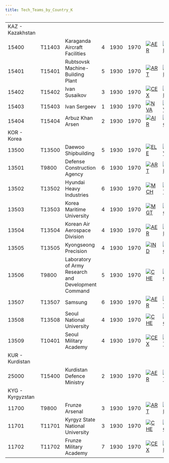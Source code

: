 ```yaml
---
title: Tech_Teams_by_Country_K
---
```



|                  |        |                                                     |     |      |      |                                                                                                |                                                                                        |                                                                                              |                                                                                                  |                                                                                      |
|------------------|--------|-----------------------------------------------------|-----|------|------|------------------------------------------------------------------------------------------------|----------------------------------------------------------------------------------------|----------------------------------------------------------------------------------------------|--------------------------------------------------------------------------------------------------|--------------------------------------------------------------------------------------|
| KAZ - Kazakhstan |        |                                                     |     |      |      |                                                                                                |                                                                                        |                                                                                              |                                                                                                  |                                                                                      |
| 15400            | T11403 | Karaganda Aircraft Facilities                       | 4   | 1930 | 1970 | [![AER](/images/a/a1/Aeronautics.png)](/wiki/File:Aeronautics.png "AER")                       | [![ELE](/images/d/dd/Electronics.png)](/wiki/File:Electronics.png "ELE")               | [![TEC](/images/9/9d/Technical_efficiency.png)](/wiki/File:Technical_efficiency.png "TEC")   |                                                                                                  |                                                                                      |
| 15401            | T15401 | Rubtsovsk Machine-Building Plant                    | 5   | 1930 | 1970 | [![ART](/images/d/d8/Artillery.png)](/wiki/File:Artillery.png "ART")                           | [![EQP](/images/2/20/General_equipment.png)](/wiki/File:General_equipment.png "EQP")   | [![MCH](/images/a/a1/Mechanics.png)](/wiki/File:Mechanics.png "MCH")                         | [![TEC](/images/9/9d/Technical_efficiency.png)](/wiki/File:Technical_efficiency.png "TEC")       |                                                                                      |
| 15402            | T15402 | Ivan Susaikov                                       | 3   | 1930 | 1970 | [![CEX](/images/b/bc/Centralized_execution.png)](/wiki/File:Centralized_execution.png "CEX")   | [![INF](/images/b/be/Infantry_focus.png)](/wiki/File:Infantry_focus.png "INF")         | [![LGT](/images/1/1d/Large_unit_tactics.png)](/wiki/File:Large_unit_tactics.png "LGT")       | [![TRA](/images/b/b1/Training.png)](/wiki/File:Training.png "TRA")                               |                                                                                      |
| 15403            | T15403 | Ivan Sergeev                                        | 1   | 1930 | 1970 | [![NVA](/images/e/ea/Naval_artillery.png)](/wiki/File:Naval_artillery.png "NVA")               | [![NVT](/images/1/10/Naval_training.png)](/wiki/File:Naval_training.png "NVT")         | [![SEA](/images/2/22/Seamanship.png)](/wiki/File:Seamanship.png "SEA")                       | [![STF](/images/4/48/Small_taskforce_tactics.png)](/wiki/File:Small_taskforce_tactics.png "STF") | [![SUB](/images/6/61/Submarine_tactics.png)](/wiki/File:Submarine_tactics.png "SUB") |
| 15404            | T15404 | Arbuz Khan Arsen                                    | 2   | 1930 | 1970 | [![AIR](/images/8/87/Aircraft_testing.png)](/wiki/File:Aircraft_testing.png "AIR")             | [![BOM](/images/2/26/Bomber_tactics.png)](/wiki/File:Bomber_tactics.png "BOM")         | [![FTR](/images/8/8a/Fighter_tactics.png)](/wiki/File:Fighter_tactics.png "FTR")             | [![PIL](/images/6/6b/Piloting.png)](/wiki/File:Piloting.png "PIL")                               |                                                                                      |
| KOR - Korea      |        |                                                     |     |      |      |                                                                                                |                                                                                        |                                                                                              |                                                                                                  |                                                                                      |
| 13500            | T13500 | Daewoo Shipbuilding                                 | 5   | 1930 | 1970 | [![ELE](/images/d/dd/Electronics.png)](/wiki/File:Electronics.png "ELE")                       | [![NVA](/images/e/ea/Naval_artillery.png)](/wiki/File:Naval_artillery.png "NVA")       | [![NVE](/images/0/09/Naval_engineering.png)](/wiki/File:Naval_engineering.png "NVE")         | [![TEC](/images/9/9d/Technical_efficiency.png)](/wiki/File:Technical_efficiency.png "TEC")       |                                                                                      |
| 13501            | T9800  | Defense Construction Agency                         | 6   | 1930 | 1970 | [![ART](/images/d/d8/Artillery.png)](/wiki/File:Artillery.png "ART")                           | [![EQP](/images/2/20/General_equipment.png)](/wiki/File:General_equipment.png "EQP")   | [![MCH](/images/a/a1/Mechanics.png)](/wiki/File:Mechanics.png "MCH")                         |                                                                                                  |                                                                                      |
| 13502            | T13502 | Hyundai Heavy Industries                            | 6   | 1930 | 1970 | [![MCH](/images/a/a1/Mechanics.png)](/wiki/File:Mechanics.png "MCH")                           | [![RKT](/images/5/51/Rocketry.png)](/wiki/File:Rocketry.png "RKT")                     | [![TEC](/images/9/9d/Technical_efficiency.png)](/wiki/File:Technical_efficiency.png "TEC")   |                                                                                                  |                                                                                      |
| 13503            | T13503 | Korea Maritime University                           | 4   | 1930 | 1970 | [![MGT](/images/c/c7/Management.png)](/wiki/File:Management.png "MGT")                         | [![MCH](/images/a/a1/Mechanics.png)](/wiki/File:Mechanics.png "MCH")                   | [![NVE](/images/0/09/Naval_engineering.png)](/wiki/File:Naval_engineering.png "NVE")         | [![NVT](/images/1/10/Naval_training.png)](/wiki/File:Naval_training.png "NVT")                   | [![SEA](/images/2/22/Seamanship.png)](/wiki/File:Seamanship.png "SEA")               |
| 13504            | T13504 | Korean Air Aerospace Division                       | 4   | 1930 | 1970 | [![AER](/images/a/a1/Aeronautics.png)](/wiki/File:Aeronautics.png "AER")                       | [![ELE](/images/d/dd/Electronics.png)](/wiki/File:Electronics.png "ELE")               | [![TEC](/images/9/9d/Technical_efficiency.png)](/wiki/File:Technical_efficiency.png "TEC")   |                                                                                                  |                                                                                      |
| 13505            | T13505 | Kyongseong Precision                                | 4   | 1930 | 1970 | [![IND](/images/7/79/Industrial_engineering.png)](/wiki/File:Industrial_engineering.png "IND") | [![MGT](/images/c/c7/Management.png)](/wiki/File:Management.png "MGT")                 | [![MCH](/images/a/a1/Mechanics.png)](/wiki/File:Mechanics.png "MCH")                         | [![TEC](/images/9/9d/Technical_efficiency.png)](/wiki/File:Technical_efficiency.png "TEC")       |                                                                                      |
| 13506            | T9800  | Laboratory of Army Research and Development Command | 5   | 1930 | 1970 | [![CHE](/images/1/19/Chemistry.png)](/wiki/File:Chemistry.png "CHE")                           | [![MGT](/images/c/c7/Management.png)](/wiki/File:Management.png "MGT")                 | [![MTH](/images/7/79/Mathematics.png)](/wiki/File:Mathematics.png "MTH")                     | [![MCH](/images/a/a1/Mechanics.png)](/wiki/File:Mechanics.png "MCH")                             |                                                                                      |
| 13507            | T13507 | Samsung                                             | 6   | 1930 | 1970 | [![AER](/images/a/a1/Aeronautics.png)](/wiki/File:Aeronautics.png "AER")                       | [![ART](/images/d/d8/Artillery.png)](/wiki/File:Artillery.png "ART")                   | [![ELE](/images/d/dd/Electronics.png)](/wiki/File:Electronics.png "ELE")                     | [![MGT](/images/c/c7/Management.png)](/wiki/File:Management.png "MGT")                           |                                                                                      |
| 13508            | T13508 | Seoul National University                           | 4   | 1930 | 1970 | [![CHE](/images/1/19/Chemistry.png)](/wiki/File:Chemistry.png "CHE")                           | [![MGT](/images/c/c7/Management.png)](/wiki/File:Management.png "MGT")                 | [![MTH](/images/7/79/Mathematics.png)](/wiki/File:Mathematics.png "MTH")                     | [![MCH](/images/a/a1/Mechanics.png)](/wiki/File:Mechanics.png "MCH")                             |                                                                                      |
| 13509            | T10401 | Seoul Military Academy                              | 4   | 1930 | 1970 | [![CEX](/images/b/bc/Centralized_execution.png)](/wiki/File:Centralized_execution.png "CEX")   | [![LGT](/images/1/1d/Large_unit_tactics.png)](/wiki/File:Large_unit_tactics.png "LGT") | [![SMT](/images/2/2f/Small_unit_tactics.png)](/wiki/File:Small_unit_tactics.png "SMT")       | [![TRA](/images/b/b1/Training.png)](/wiki/File:Training.png "TRA")                               |                                                                                      |
| KUR - Kurdistan  |        |                                                     |     |      |      |                                                                                                |                                                                                        |                                                                                              |                                                                                                  |                                                                                      |
| 25000            | T15400 | Kurdistan Defence Ministry                          | 2   | 1930 | 1970 | [![AER](/images/a/a1/Aeronautics.png)](/wiki/File:Aeronautics.png "AER")                       | [![ART](/images/d/d8/Artillery.png)](/wiki/File:Artillery.png "ART")                   | [![CEX](/images/b/bc/Centralized_execution.png)](/wiki/File:Centralized_execution.png "CEX") | [![EQP](/images/2/20/General_equipment.png)](/wiki/File:General_equipment.png "EQP")             | [![MCH](/images/a/a1/Mechanics.png)](/wiki/File:Mechanics.png "MCH")                 |
| KYG - Kyrgyzstan |        |                                                     |     |      |      |                                                                                                |                                                                                        |                                                                                              |                                                                                                  |                                                                                      |
| 11700            | T9800  | Frunze Arsenal                                      | 3   | 1930 | 1970 | [![ART](/images/d/d8/Artillery.png)](/wiki/File:Artillery.png "ART")                           | [![EQP](/images/2/20/General_equipment.png)](/wiki/File:General_equipment.png "EQP")   | [![MCH](/images/a/a1/Mechanics.png)](/wiki/File:Mechanics.png "MCH")                         |                                                                                                  |                                                                                      |
| 11701            | T11701 | Kyrgyz State National University                    | 3   | 1930 | 1970 | [![CHE](/images/1/19/Chemistry.png)](/wiki/File:Chemistry.png "CHE")                           | [![MGT](/images/c/c7/Management.png)](/wiki/File:Management.png "MGT")                 | [![MTH](/images/7/79/Mathematics.png)](/wiki/File:Mathematics.png "MTH")                     | [![MCH](/images/a/a1/Mechanics.png)](/wiki/File:Mechanics.png "MCH")                             |                                                                                      |
| 11702            | T11702 | Frunze Military Academy                             | 7   | 1930 | 1970 | [![CEX](/images/b/bc/Centralized_execution.png)](/wiki/File:Centralized_execution.png "CEX")   | [![INF](/images/b/be/Infantry_focus.png)](/wiki/File:Infantry_focus.png "INF")         | [![LGT](/images/1/1d/Large_unit_tactics.png)](/wiki/File:Large_unit_tactics.png "LGT")       | [![TRA](/images/b/b1/Training.png)](/wiki/File:Training.png "TRA")                               |                                                                                      |
